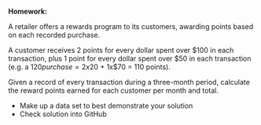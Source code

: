
**Homework:**

A retailer offers a rewards program to its customers, awarding points based on each recorded purchase. 
 
A customer receives 2 points for every dollar spent over $100 in each transaction, plus 1 point for every dollar spent over $50 in each transaction 
(e.g. a $120 purchase = 2x$20 + 1x$70 = 110 points).
 
Given a record of every transaction during a three-month period, calculate the reward points earned for each customer per month and total.
 
-	Make up a data set to best demonstrate your solution
-	Check solution into GitHub
